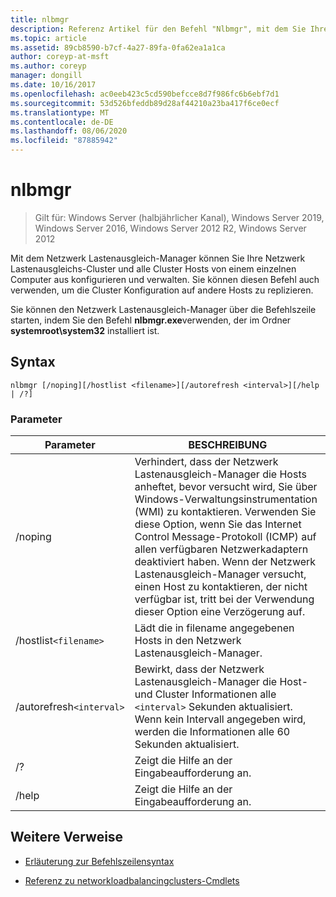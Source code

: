 ```yaml
---
title: nlbmgr
description: Referenz Artikel für den Befehl "Nlbmgr", mit dem Sie Ihre Netzwerk Lastenausgleichs-Cluster und alle Cluster Hosts mithilfe des Netzwerk Lastenausgleich-Managers von einem einzelnen Computer aus konfigurieren und verwalten können.
ms.topic: article
ms.assetid: 89cb8590-b7cf-4a27-89fa-0fa62ea1a1ca
author: coreyp-at-msft
ms.author: coreyp
manager: dongill
ms.date: 10/16/2017
ms.openlocfilehash: ac0eeb423c5cd590befcce8d7f986fc6b6ebf7d1
ms.sourcegitcommit: 53d526bfeddb89d28af44210a23ba417f6ce0ecf
ms.translationtype: MT
ms.contentlocale: de-DE
ms.lasthandoff: 08/06/2020
ms.locfileid: "87885942"
---
```

# <a name="nlbmgr"></a>nlbmgr

> Gilt für: Windows Server (halbjährlicher Kanal), Windows Server 2019, Windows Server 2016, Windows Server 2012 R2, Windows Server 2012

Mit dem Netzwerk Lastenausgleich-Manager können Sie Ihre Netzwerk Lastenausgleichs-Cluster und alle Cluster Hosts von einem einzelnen Computer aus konfigurieren und verwalten. Sie können diesen Befehl auch verwenden, um die Cluster Konfiguration auf andere Hosts zu replizieren.

Sie können den Netzwerk Lastenausgleich-Manager über die Befehlszeile starten, indem Sie den Befehl **nlbmgr.exe**verwenden, der im Ordner **systemroot\system32** installiert ist.

## <a name="syntax"></a>Syntax

```
nlbmgr [/noping][/hostlist <filename>][/autorefresh <interval>][/help | /?]
```

### <a name="parameters"></a>Parameter

| Parameter | BESCHREIBUNG |
| --------- | ----------- |
| /noping | Verhindert, dass der Netzwerk Lastenausgleich-Manager die Hosts anheftet, bevor versucht wird, Sie über Windows-Verwaltungsinstrumentation (WMI) zu kontaktieren. Verwenden Sie diese Option, wenn Sie das Internet Control Message-Protokoll (ICMP) auf allen verfügbaren Netzwerkadaptern deaktiviert haben. Wenn der Netzwerk Lastenausgleich-Manager versucht, einen Host zu kontaktieren, der nicht verfügbar ist, tritt bei der Verwendung dieser Option eine Verzögerung auf. |
| /hostlist`<filename>` | Lädt die in filename angegebenen Hosts in den Netzwerk Lastenausgleich-Manager. |
| /autorefresh`<interval>` | Bewirkt, dass der Netzwerk Lastenausgleich-Manager die Host-und Cluster Informationen alle `<interval>` Sekunden aktualisiert. Wenn kein Intervall angegeben wird, werden die Informationen alle 60 Sekunden aktualisiert. |
| /? | Zeigt die Hilfe an der Eingabeaufforderung an. |
| /help | Zeigt die Hilfe an der Eingabeaufforderung an. |

## <a name="additional-references"></a>Weitere Verweise

- [Erläuterung zur Befehlszeilensyntax](command-line-syntax-key.md)

- [Referenz zu networkloadbalancingclusters-Cmdlets](/powershell/module/networkloadbalancingclusters)
